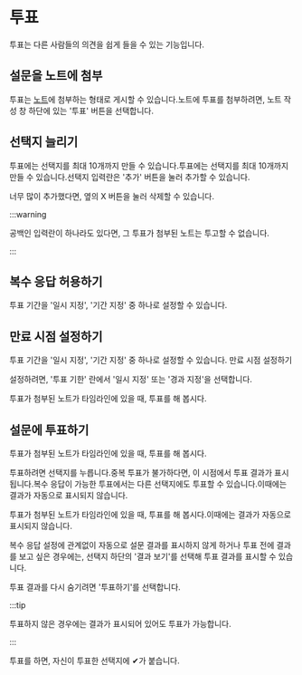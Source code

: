 # 투표

투표는 다른 사람들의 의견을 쉽게 들을 수 있는 기능입니다.

## 설문을 노트에 첨부

투표는 [노트](../../for-users/features/note)에 첨부하는 형태로 게시할 수 있습니다.노트에 투표를 첨부하려면, 노트 작성 창 하단에 있는 '투표' 버튼을 선택합니다.

## 선택지 늘리기

투표에는 선택지를 최대 10개까지 만들 수 있습니다.투표에는 선택지를 최대 10개까지 만들 수 있습니다.선택지 입력란은 '추가' 버튼을 눌러 추가할 수 있습니다.

너무 많이 추가했다면, 옆의 X 버튼을 눌러 삭제할 수 있습니다.

:::warning

공백인 입력란이 하나라도 있다면, 그 투표가 첨부된 노트는 투고할 수 없습니다.

:::

## 복수 응답 허용하기

투표 기간을 '일시 지정', '기간 지정' 중 하나로 설정할 수 있습니다.

## 만료 시점 설정하기

투표 기간을 '일시 지정', '기간 지정' 중 하나로 설정할 수 있습니다. 만료 시점 설정하기

설정하려면, '투표 기한' 란에서 '일시 지정' 또는 '경과 지정'을 선택합니다.

투표가 첨부된 노트가 타임라인에 있을 때, 투표를 해 봅시다.

## 설문에 투표하기

투표가 첨부된 노트가 타임라인에 있을 때, 투표를 해 봅시다.

투표하려면 선택지를 누릅니다.중복 투표가 불가하다면, 이 시점에서 투표 결과가 표시됩니다.복수 응답이 가능한 투표에서는 다른 선택지에도 투표할 수 있습니다.이때에는 결과가 자동으로 표시되지 않습니다.

투표가 첨부된 노트가 타임라인에 있을 때, 투표를 해 봅시다.이때에는 결과가 자동으로 표시되지 않습니다.

복수 응답 설정에 관계없이 자동으로 설문 결과를 표시하지 않게 하거나 투표 전에 결과를 보고 싶은 경우에는, 선택지 하단의 '결과 보기'를 선택해 투표 결과를 표시할 수 있습니다.

투표 결과를 다시 숨기려면 '투표하기'를 선택합니다.

:::tip

투표하지 않은 경우에는 결과가 표시되어 있어도 투표가 가능합니다.

:::

투표를 하면, 자신이 투표한 선택지에 ✔가 붙습니다.

